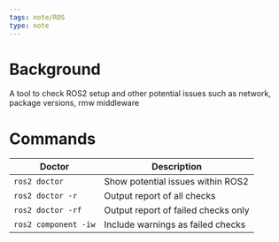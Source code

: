 ```yaml
---
tags: note/ROS
type: note
---
```

# Background
A tool to check ROS2 setup and other potential issues such as network, package versions, rmw middleware

# Commands
| Doctor               | Description                         |
| -------------------- | ----------------------------------- |
| `ros2 doctor`        | Show potential issues within ROS2   |
| `ros2 doctor -r`     | Output report of all checks         |
| `ros2 doctor -rf`    | Output report of failed checks only |
| `ros2 component -iw` | Include warnings as failed checks                                    |
